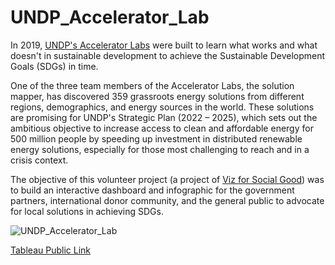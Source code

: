 # UNDP_Accelerator_Lab


In 2019, [UNDP's Accelerator Labs](https://www.undp.org/acceleratorlabs) were built to learn what works and what doesn't in sustainable development to achieve the Sustainable Development Goals (SDGs) in time.

One of the three team members of the Accelerator Labs, the solution mapper, has discovered 359 grassroots energy solutions from different regions, demographics, 
and energy sources in the world. These solutions are promising for UNDP's Strategic Plan (2022 – 2025), which sets out the ambitious objective to increase access to clean and affordable energy for 500 million people by speeding up investment in distributed renewable energy solutions, especially for those most challenging to reach and in a crisis context.  

The objective of this volunteer project (a project of [Viz for Social Good](https://www.vizforsocialgood.com/our-mission)) was to build an interactive dashboard and infographic for the government partners, 
international donor community, and the general public to advocate for local solutions in achieving SDGs. 


![UNDP_Accelerator_Lab](https://user-images.githubusercontent.com/54599352/198741648-43d910dc-676a-42b2-b0ed-30d9a431abe6.png)

[Tableau Public Link](https://public.tableau.com/app/profile/nigar.sultana4615/viz/UNDPAcceleratorLab/Dashboard3)
